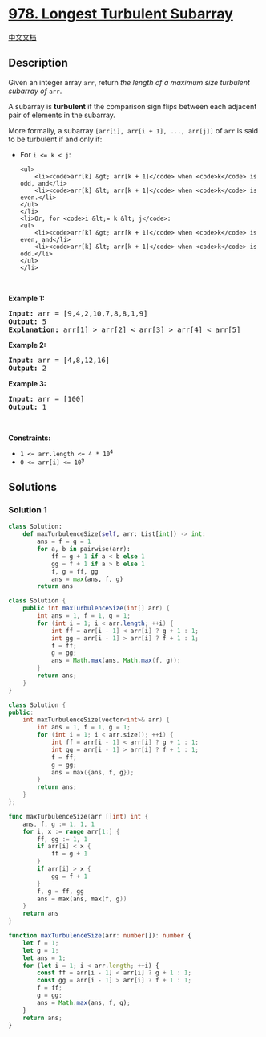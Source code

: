 # [978. Longest Turbulent Subarray](https://leetcode.com/problems/longest-turbulent-subarray)

[中文文档](/solution/0900-0999/0978.Longest%20Turbulent%20Subarray/README.md)

## Description

<p>Given an integer array <code>arr</code>, return <em>the length of a maximum size turbulent subarray of</em> <code>arr</code>.</p>

<p>A subarray is <strong>turbulent</strong> if the comparison sign flips between each adjacent pair of elements in the subarray.</p>

<p>More formally, a subarray <code>[arr[i], arr[i + 1], ..., arr[j]]</code> of <code>arr</code> is said to be turbulent if and only if:</p>

<ul>
	<li>For <code>i &lt;= k &lt; j</code>:

    <ul>
    	<li><code>arr[k] &gt; arr[k + 1]</code> when <code>k</code> is odd, and</li>
    	<li><code>arr[k] &lt; arr[k + 1]</code> when <code>k</code> is even.</li>
    </ul>
    </li>
    <li>Or, for <code>i &lt;= k &lt; j</code>:
    <ul>
    	<li><code>arr[k] &gt; arr[k + 1]</code> when <code>k</code> is even, and</li>
    	<li><code>arr[k] &lt; arr[k + 1]</code> when <code>k</code> is odd.</li>
    </ul>
    </li>

</ul>

<p>&nbsp;</p>
<p><strong class="example">Example 1:</strong></p>

<pre>
<strong>Input:</strong> arr = [9,4,2,10,7,8,8,1,9]
<strong>Output:</strong> 5
<strong>Explanation:</strong> arr[1] &gt; arr[2] &lt; arr[3] &gt; arr[4] &lt; arr[5]
</pre>

<p><strong class="example">Example 2:</strong></p>

<pre>
<strong>Input:</strong> arr = [4,8,12,16]
<strong>Output:</strong> 2
</pre>

<p><strong class="example">Example 3:</strong></p>

<pre>
<strong>Input:</strong> arr = [100]
<strong>Output:</strong> 1
</pre>

<p>&nbsp;</p>
<p><strong>Constraints:</strong></p>

<ul>
	<li><code>1 &lt;= arr.length &lt;= 4 * 10<sup>4</sup></code></li>
	<li><code>0 &lt;= arr[i] &lt;= 10<sup>9</sup></code></li>
</ul>

## Solutions

### Solution 1

<!-- tabs:start -->

```python
class Solution:
    def maxTurbulenceSize(self, arr: List[int]) -> int:
        ans = f = g = 1
        for a, b in pairwise(arr):
            ff = g + 1 if a < b else 1
            gg = f + 1 if a > b else 1
            f, g = ff, gg
            ans = max(ans, f, g)
        return ans
```

```java
class Solution {
    public int maxTurbulenceSize(int[] arr) {
        int ans = 1, f = 1, g = 1;
        for (int i = 1; i < arr.length; ++i) {
            int ff = arr[i - 1] < arr[i] ? g + 1 : 1;
            int gg = arr[i - 1] > arr[i] ? f + 1 : 1;
            f = ff;
            g = gg;
            ans = Math.max(ans, Math.max(f, g));
        }
        return ans;
    }
}
```

```cpp
class Solution {
public:
    int maxTurbulenceSize(vector<int>& arr) {
        int ans = 1, f = 1, g = 1;
        for (int i = 1; i < arr.size(); ++i) {
            int ff = arr[i - 1] < arr[i] ? g + 1 : 1;
            int gg = arr[i - 1] > arr[i] ? f + 1 : 1;
            f = ff;
            g = gg;
            ans = max({ans, f, g});
        }
        return ans;
    }
};
```

```go
func maxTurbulenceSize(arr []int) int {
	ans, f, g := 1, 1, 1
	for i, x := range arr[1:] {
		ff, gg := 1, 1
		if arr[i] < x {
			ff = g + 1
		}
		if arr[i] > x {
			gg = f + 1
		}
		f, g = ff, gg
		ans = max(ans, max(f, g))
	}
	return ans
}
```

```ts
function maxTurbulenceSize(arr: number[]): number {
    let f = 1;
    let g = 1;
    let ans = 1;
    for (let i = 1; i < arr.length; ++i) {
        const ff = arr[i - 1] < arr[i] ? g + 1 : 1;
        const gg = arr[i - 1] > arr[i] ? f + 1 : 1;
        f = ff;
        g = gg;
        ans = Math.max(ans, f, g);
    }
    return ans;
}
```

<!-- tabs:end -->

<!-- end -->
